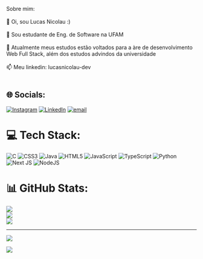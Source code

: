 Sobre mim:<br/><br/>
👋 Oi, sou Lucas Nicolau :) <br/><br>👀 Sou estudante de Eng. de Software na UFAM <br/><br>🌱 Atualmente meus estudos estão voltados para a àre de desenvolvimento Web Full Stack, além dos estudos advindos da universidade <br/><br>📫 Meu linkedin: lucasnicolau-dev <br/><br>


## 🌐 Socials:
[![Instagram](https://img.shields.io/badge/Instagram-%23E4405F.svg?logo=Instagram&logoColor=white)](https://instagram.com/_lucasnicolau_) [![LinkedIn](https://img.shields.io/badge/LinkedIn-%230077B5.svg?logo=linkedin&logoColor=white)](https://linkedin.com/in/lucasnicolau-dev) [![email](https://img.shields.io/badge/Email-D14836?logo=gmail&logoColor=white)](mailto:nicolau.lucas04@gmail.com) 

# 💻 Tech Stack:
![C](https://img.shields.io/badge/c-%2300599C.svg?style=for-the-badge&logo=c&logoColor=white) ![CSS3](https://img.shields.io/badge/css3-%231572B6.svg?style=for-the-badge&logo=css3&logoColor=white) ![Java](https://img.shields.io/badge/java-%23ED8B00.svg?style=for-the-badge&logo=openjdk&logoColor=white) ![HTML5](https://img.shields.io/badge/html5-%23E34F26.svg?style=for-the-badge&logo=html5&logoColor=white) ![JavaScript](https://img.shields.io/badge/javascript-%23323330.svg?style=for-the-badge&logo=javascript&logoColor=%23F7DF1E) ![TypeScript](https://img.shields.io/badge/typescript-%23007ACC.svg?style=for-the-badge&logo=typescript&logoColor=white) ![Python](https://img.shields.io/badge/python-3670A0?style=for-the-badge&logo=python&logoColor=ffdd54) ![Next JS](https://img.shields.io/badge/Next-black?style=for-the-badge&logo=next.js&logoColor=white) ![NodeJS](https://img.shields.io/badge/node.js-6DA55F?style=for-the-badge&logo=node.js&logoColor=white)
# 📊 GitHub Stats:
![](https://github-readme-stats.vercel.app/api?username=lucasnicolau30&theme=dark&hide_border=false&include_all_commits=false&count_private=false)<br/>
![](https://nirzak-streak-stats.vercel.app/?user=lucasnicolau30&theme=dark&hide_border=false)<br/>
![](https://github-readme-stats.vercel.app/api/top-langs/?username=lucasnicolau30&theme=dark&hide_border=false&include_all_commits=false&count_private=false&layout=compact)

---
[![](https://visitcount.itsvg.in/api?id=lucasnicolau30&icon=0&color=0)](https://visitcount.itsvg.in)

[![](https://visitcount.itsvg.in/api?id=lucasnicolau30&icon=0&color=0)](https://visitcount.itsvg.in)
